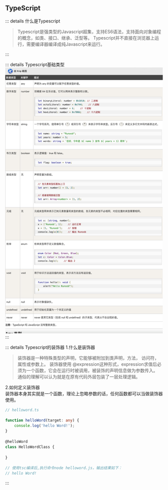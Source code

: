 ## TypeScript

::: details 什么是Typescript
>Typescript是强类型的Javascript超集，支持ES6语法，支持面向对象编程的概念，如类、接口、继承、泛型等。
>Typescript并不直接在浏览器上运行，需要编译器编译成纯Javascript来运行。

:::

::: details Typescript基础类型
![typescript_type](/img/typescript_type.png)
:::

::: details Typescript的装饰器
1.什么是装饰器  
> 装饰器是一种特殊类型的声明，它能够被附加到类声明，方法， 访问符，属性或参数上。
> 装饰器使用 @expression这种形式，expression求值后必须为一个函数，它会在运行时被调用，被装饰的声明信息做为参数传入。 
> 通俗的理解可以认为就是在原有代码外层包装了一层处理逻辑。

2.如何定义装饰器  
装饰器本身其实就是一个函数，理论上忽略参数的话，任何函数都可以当做装饰器使用。
```typescript
// helloword.ts

function helloWord(target: any) {
    console.log('hello Word!');
}

@helloWord
class HelloWordClass {

}

// 使用tsc编译后,执行命令node helloword.js，输出结果如下：
// hello Word!

```
:::

